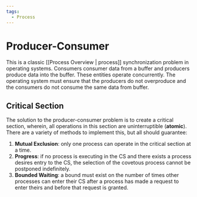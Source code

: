 ```yaml
---
tags:
  - Process
---
```

# Producer-Consumer
This is a classic [[Process Overview | process]] synchronization problem in operating systems. Consumers consumer data from a buffer and producers produce data into the buffer. These entities operate concurrently. The operating system must ensure that the producers do not overproduce and the consumers do not consume the same data from buffer.
## Critical Section
The solution to the producer-consumer problem is to create a critical section, wherein, all operations in this section are uninterruptible (**atomic**). There are a variety of methods to implement this, but all should guarantee:
1. **Mutual Exclusion**: only one process can operate in the critical section at a time.
2. **Progress**: if no process is executing in the CS and there exists a process desires entry to the CS, the selection of the covetous process cannot be postponed indefinitely.
3. **Bounded Waiting**: a bound must exist on the number of times other processes can enter their CS after a process has made a request to enter theirs and before that request is granted.